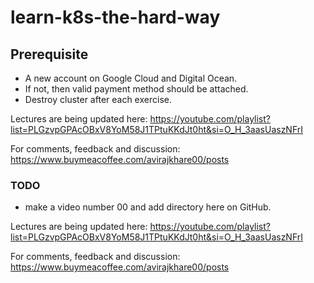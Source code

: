 # learn-k8s-the-hard-way

## Prerequisite

 - A new account on Google Cloud and Digital Ocean.
 - If not, then valid payment method should be attached.
 - Destroy cluster after each exercise.

Lectures are being updated here: https://youtube.com/playlist?list=PLGzvpGPAcOBxV8YoM58J1TPtuKKdJt0ht&si=O_H_3aasUaszNFrI

For comments, feedback and discussion: https://www.buymeacoffee.com/avirajkhare00/posts

### TODO
 - make a video number 00 and add directory here on GitHub.

Lectures are being updated here: https://youtube.com/playlist?list=PLGzvpGPAcOBxV8YoM58J1TPtuKKdJt0ht&si=O_H_3aasUaszNFrI

For comments, feedback and discussion: https://www.buymeacoffee.com/avirajkhare00/posts
